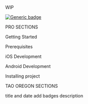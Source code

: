 WIP

[![Generic badge](https://img.shields.io/badge/<license>-<MIT>-<COLOR>.svg)](https://shields.io/)

PRO SECTIONS 

Getting Started

Prerequisites

iOS Development

Android Development

Installing project

TAO OREGON SECTIONS 

title and date 
add badges 
description 


